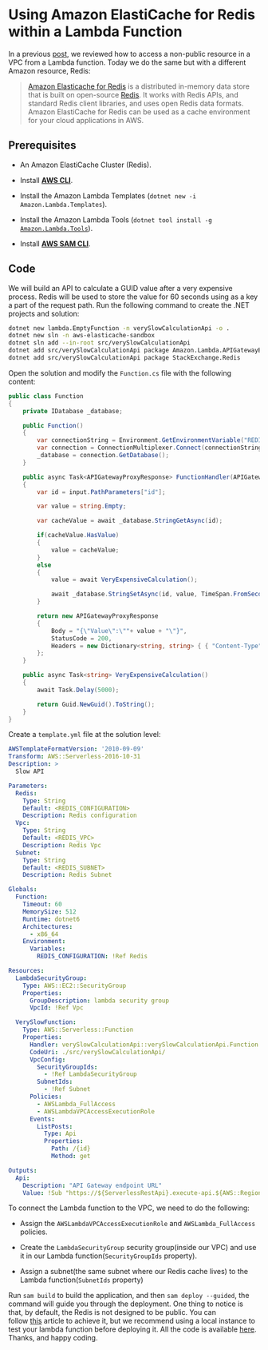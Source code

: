 # Using Amazon ElastiCache for Redis within a Lambda Function

In a previous [post](https://blog.raulnq.com/accessing-a-non-public-amazon-aurora-database-in-a-vpc-from-a-lambda-function), we reviewed how to access a non-public resource in a VPC from a Lambda function. Today we do the same but with a different Amazon resource, Redis:

> [Amazon Elasticache for Redis](https://docs.aws.amazon.com/AmazonElastiCache/latest/red-ug/WhatIs.html) is a distributed in-memory data store that is built on open-source [Redis](https://redis.io/docs/about/). It works with Redis APIs, and standard Redis client libraries, and uses open Redis data formats. Amazon ElastiCache for Redis can be used as a cache environment for your cloud applications in AWS.

## **Prerequisites**

* An Amazon ElastiCache Cluster (Redis).
    
* Install [**AWS CLI**](https://docs.aws.amazon.com/cli/latest/userguide/cli-configure-quickstart.html#cli-configure-quickstart-creds).
    
* Install the Amazon Lambda Templates (`dotnet new -i Amazon.Lambda.Templates`).
    
* Install the Amazon Lambda Tools (`dotnet tool install -g` [`Amazon.Lambda.Tools`](http://Amazon.Lambda.Tools)).
    
* Install [**AWS SAM CLI**](https://docs.aws.amazon.com/serverless-application-model/latest/developerguide/install-sam-cli.html).
    

## Code

We will build an API to calculate a GUID value after a very expensive process. Redis will be used to store the value for 60 seconds using as a key a part of the request path. Run the following command to create the .NET projects and solution:

```bash
dotnet new lambda.EmptyFunction -n verySlowCalculationApi -o .
dotnet new sln -n aws-elasticache-sandbox
dotnet sln add --in-root src/verySlowCalculationApi
dotnet add src/verySlowCalculationApi package Amazon.Lambda.APIGatewayEvents
dotnet add src/verySlowCalculationApi package StackExchange.Redis
```

Open the solution and modify the `Function.cs` file with the following content:

```csharp
public class Function
{
    private IDatabase _database;

    public Function()
    {
        var connectionString = Environment.GetEnvironmentVariable("REDIS_CONFIGURATION");
        var connection = ConnectionMultiplexer.Connect(connectionString);
        _database = connection.GetDatabase();
    }

    public async Task<APIGatewayProxyResponse> FunctionHandler(APIGatewayProxyRequest input, ILambdaContext context)
    {
        var id = input.PathParameters["id"];

        var value = string.Empty;

        var cacheValue = await _database.StringGetAsync(id);

        if(cacheValue.HasValue)
        {
            value = cacheValue;
        }
        else
        {
            value = await VeryExpensiveCalculation();

            await _database.StringSetAsync(id, value, TimeSpan.FromSeconds(60), When.Always, CommandFlags.PreferMaster);
        }

        return new APIGatewayProxyResponse
        {
            Body = "{\"Value\":\""+ value + "\"}",
            StatusCode = 200,
            Headers = new Dictionary<string, string> { { "Content-Type", "application/json" } }
        };
    }

    public async Task<string> VeryExpensiveCalculation()
    {
        await Task.Delay(5000);

        return Guid.NewGuid().ToString();
    }
}
```

Create a `template.yml` file at the solution level:

```yaml
AWSTemplateFormatVersion: '2010-09-09'
Transform: AWS::Serverless-2016-10-31
Description: >
  Slow API

Parameters:
  Redis:
    Type: String
    Default: <REDIS_CONFIGURATION>
    Description: Redis configuration
  Vpc:
    Type: String
    Default: <REDIS_VPC>
    Description: Redis Vpc
  Subnet:
    Type: String
    Default: <REDIS_SUBNET>
    Description: Redis Subnet

Globals:
  Function:
    Timeout: 60
    MemorySize: 512
    Runtime: dotnet6
    Architectures:
      - x86_64
    Environment:
      Variables:
        REDIS_CONFIGURATION: !Ref Redis

Resources:
  LambdaSecurityGroup:
    Type: AWS::EC2::SecurityGroup
    Properties:
      GroupDescription: lambda security group
      VpcId: !Ref Vpc

  VerySlowFunction:
    Type: AWS::Serverless::Function
    Properties:
      Handler: verySlowCalculationApi::verySlowCalculationApi.Function::FunctionHandler
      CodeUri: ./src/verySlowCalculationApi/
      VpcConfig:
        SecurityGroupIds:
          - !Ref LambdaSecurityGroup
        SubnetIds:
          - !Ref Subnet
      Policies:
        - AWSLambda_FullAccess
        - AWSLambdaVPCAccessExecutionRole
      Events:
        ListPosts:
          Type: Api
          Properties:
            Path: /{id}
            Method: get

Outputs:
  Api:
    Description: "API Gateway endpoint URL"
    Value: !Sub "https://${ServerlessRestApi}.execute-api.${AWS::Region}.amazonaws.com/Prod/{id}"
```

To connect the Lambda function to the VPC, we need to do the following:

* Assign the `AWSLambdaVPCAccessExecutionRole` and `AWSLambda_FullAccess` policies.
    
* Create the `LambdaSecurityGroup` security group(inside our VPC) and use it in our Lambda function(`SecurityGroupIds` property).
    
* Assign a subnet(the same subnet where our Redis cache lives) to the Lambda function(`SubnetIds` property)
    

Run `sam build` to build the application, and then `sam deploy --guided`, the command will guide you through the deployment. One thing to notice is that, by default, the Redis is not designed to be public. You can follow [this](https://docs.aws.amazon.com/AmazonElastiCache/latest/red-ug/accessing-elasticache.html) article to achieve it, but we recommend using a local instance to test your lambda function before deploying it. All the code is available [here](https://github.com/raulnq/aws-elasticache). Thanks, and happy coding.
